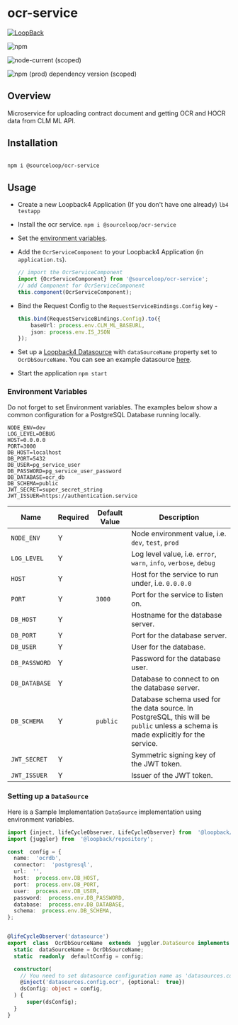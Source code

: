 # ocr-service

[![LoopBack](<https://github.com/strongloop/loopback-next/raw/master/docs/site/imgs/branding/Powered-by-LoopBack-Badge-(blue)-@2x.png>)](http://loopback.io/)

![npm](https://img.shields.io/npm/dm/@sourceloop/ocr-service)

![node-current (scoped)](https://img.shields.io/node/v/@sourceloop/ocr-service)

![npm (prod) dependency version (scoped)](https://img.shields.io/npm/dependency-version/@sourceloop/ocr-service/@loopback/core)

## Overview

Microservice for uploading contract document and getting OCR and HOCR data from CLM ML API.


## Installation

```bash

npm i @sourceloop/ocr-service

```

## Usage

- Create a new Loopback4 Application (If you don't have one already)
  `lb4 testapp`
- Install the ocr service.
  `npm i @sourceloop/ocr-service`
- Set the [environment variables](#environment-variables).
- Add the `OcrServiceComponent` to your Loopback4 Application (in `application.ts`).
  ```typescript
  // import the OcrServiceComponent
  import {OcrServiceComponent} from '@sourceloop/ocr-service';
  // add Component for OcrServiceComponent
  this.component(OcrServiceComponent);
  ```

- Bind the Request Config to the `RequestServiceBindings.Config` key -

  ```typescript
  this.bind(RequestServiceBindings.Config).to({
      baseUrl: process.env.CLM_ML_BASEURL,
      json: process.env.IS_JSON
  });
  ```

- Set up a [Loopback4 Datasource](https://loopback.io/doc/en/lb4/DataSource.html) with `dataSourceName` property set to `OcrDbSourceName`. You can see an example datasource [here](#setting-up-a-datasource).
- Start the application
  `npm start`

### Environment Variables

Do not forget to set Environment variables. The examples below show a common configuration for a PostgreSQL Database running locally.

```environment
NODE_ENV=dev
LOG_LEVEL=DEBUG
HOST=0.0.0.0
PORT=3000
DB_HOST=localhost
DB_PORT=5432
DB_USER=pg_service_user
DB_PASSWORD=pg_service_user_password
DB_DATABASE=ocr_db
DB_SCHEMA=public
JWT_SECRET=super_secret_string
JWT_ISSUER=https://authentication.service
```

| Name          | Required | Default Value | Description                                                                                                                        |
| ------------- | -------- | ------------- | ---------------------------------------------------------------------------------------------------------------------------------- |
| `NODE_ENV`    | Y        |               | Node environment value, i.e. `dev`, `test`, `prod`                                                                                 |
| `LOG_LEVEL`   | Y        |               | Log level value, i.e. `error`, `warn`, `info`, `verbose`, `debug`                                                                  |
| `HOST`        | Y        |               | Host for the service to run under, i.e. `0.0.0.0`                                                                                  |
| `PORT`        | Y        | `3000`        | Port for the service to listen on.                                                                                                 |
| `DB_HOST`     | Y        |               | Hostname for the database server.                                                                                                  |
| `DB_PORT`     | Y        |               | Port for the database server.                                                                                                      |
| `DB_USER`     | Y        |               | User for the database.                                                                                                             |
| `DB_PASSWORD` | Y        |               | Password for the database user.                                                                                                    |
| `DB_DATABASE` | Y        |               | Database to connect to on the database server.                                                                                     |
| `DB_SCHEMA`   | Y        | `public`      | Database schema used for the data source. In PostgreSQL, this will be `public` unless a schema is made explicitly for the service. |
| `JWT_SECRET`  | Y        |               | Symmetric signing key of the JWT token.                                                                                            |
| `JWT_ISSUER`  | Y        |               | Issuer of the JWT token.                                                                                                           |

### Setting up a `DataSource`

Here is a Sample Implementation `DataSource` implementation using environment variables.

```TypeScript
import {inject, lifeCycleObserver, LifeCycleObserver} from  '@loopback/core';
import {juggler} from  '@loopback/repository';

const  config = {
  name:  'ocrdb',
  connector:  'postgresql',
  url:  '',
  host:  process.env.DB_HOST,
  port:  process.env.DB_PORT,
  user:  process.env.DB_USER,
  password:  process.env.DB_PASSWORD,
  database:  process.env.DB_DATABASE,
  schema:  process.env.DB_SCHEMA,
};


@lifeCycleObserver('datasource')
export  class  OcrDbSourceName  extends  juggler.DataSource implements  LifeCycleObserver {
  static  dataSourceName = OcrDbSourceName;
  static  readonly  defaultConfig = config;

  constructor(
    // You need to set datasource configuration name as 'datasources.config.ocr' otherwise you might get Errors
    @inject('datasources.config.ocr', {optional:  true})
    dsConfig: object = config,
  ) {
      super(dsConfig);
  }
}

```


